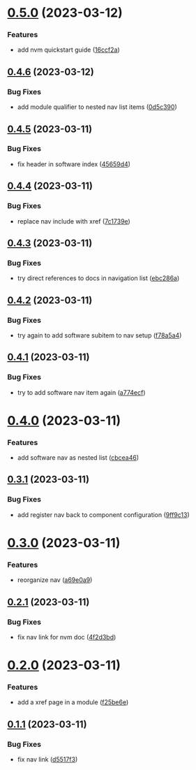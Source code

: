 # [0.5.0](https://github.com/hexsorcerer/gh-pages-guides/compare/v0.4.6...v0.5.0) (2023-03-12)


### Features

* add nvm quickstart guide ([16ccf2a](https://github.com/hexsorcerer/gh-pages-guides/commit/16ccf2a8ee7638abb0e91a79a39e46480c354fc5))

## [0.4.6](https://github.com/hexsorcerer/gh-pages-guides/compare/v0.4.5...v0.4.6) (2023-03-12)


### Bug Fixes

* add module qualifier to nested nav list items ([0d5c390](https://github.com/hexsorcerer/gh-pages-guides/commit/0d5c390a590e567a26ecf932abd90dd67c11032c))

## [0.4.5](https://github.com/hexsorcerer/gh-pages-guides/compare/v0.4.4...v0.4.5) (2023-03-11)


### Bug Fixes

* fix header in software index ([45659d4](https://github.com/hexsorcerer/gh-pages-guides/commit/45659d4b163165e234ab0cc5f9f92ceaf4c91917))

## [0.4.4](https://github.com/hexsorcerer/gh-pages-guides/compare/v0.4.3...v0.4.4) (2023-03-11)


### Bug Fixes

* replace nav include with xref ([7c1739e](https://github.com/hexsorcerer/gh-pages-guides/commit/7c1739ecb5bc3a027761e736479f16cbe19c0b1d))

## [0.4.3](https://github.com/hexsorcerer/gh-pages-guides/compare/v0.4.2...v0.4.3) (2023-03-11)


### Bug Fixes

* try direct references to docs in navigation list ([ebc286a](https://github.com/hexsorcerer/gh-pages-guides/commit/ebc286a907d547fde2aac4307a7fc0de75bdc54a))

## [0.4.2](https://github.com/hexsorcerer/gh-pages-guides/compare/v0.4.1...v0.4.2) (2023-03-11)


### Bug Fixes

* try again to add software subitem to nav setup ([f78a5a4](https://github.com/hexsorcerer/gh-pages-guides/commit/f78a5a42ebed3e51f8f83429f48ee2f35512900f))

## [0.4.1](https://github.com/hexsorcerer/gh-pages-guides/compare/v0.4.0...v0.4.1) (2023-03-11)


### Bug Fixes

* try to add software nav item again ([a774ecf](https://github.com/hexsorcerer/gh-pages-guides/commit/a774ecf8de9f108cb6d1cfcbf42092dc0dd624eb))

# [0.4.0](https://github.com/hexsorcerer/gh-pages-guides/compare/v0.3.1...v0.4.0) (2023-03-11)


### Features

* add software nav as nested list ([cbcea46](https://github.com/hexsorcerer/gh-pages-guides/commit/cbcea46915ff0a18ee5d59a0f12c202df4c92b90))

## [0.3.1](https://github.com/hexsorcerer/gh-pages-guides/compare/v0.3.0...v0.3.1) (2023-03-11)


### Bug Fixes

* add register nav back to component configuration ([9ff9c13](https://github.com/hexsorcerer/gh-pages-guides/commit/9ff9c13d8ab5ad497477b4214966629d9917a2ab))

# [0.3.0](https://github.com/hexsorcerer/gh-pages-guides/compare/v0.2.1...v0.3.0) (2023-03-11)


### Features

* reorganize nav ([a69e0a9](https://github.com/hexsorcerer/gh-pages-guides/commit/a69e0a90b8700bf297ce829421a099c6894d6895))

## [0.2.1](https://github.com/hexsorcerer/gh-pages-guides/compare/v0.2.0...v0.2.1) (2023-03-11)


### Bug Fixes

* fix nav link for nvm doc ([4f2d3bd](https://github.com/hexsorcerer/gh-pages-guides/commit/4f2d3bd563c86f13a695c669212fec41d68ff551))

# [0.2.0](https://github.com/hexsorcerer/gh-pages-guides/compare/v0.1.1...v0.2.0) (2023-03-11)


### Features

* add a xref page in a module ([f25be6e](https://github.com/hexsorcerer/gh-pages-guides/commit/f25be6e4c45b788793d7498862df32cc2df4f520))

## [0.1.1](https://github.com/hexsorcerer/gh-pages-guides/compare/v0.1.0...v0.1.1) (2023-03-11)


### Bug Fixes

* fix nav link ([d5517f3](https://github.com/hexsorcerer/gh-pages-guides/commit/d5517f3252508842caeeef60b87e36be9757af04))
